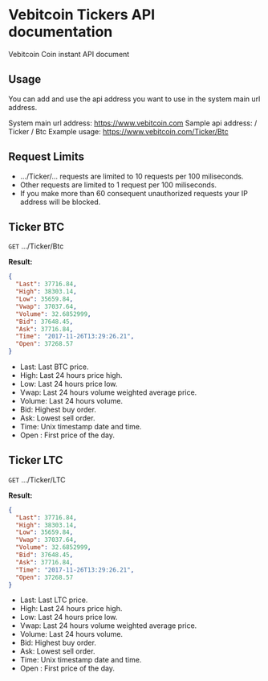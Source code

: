 # Vebitcoin Tickers API documentation

Vebitcoin Coin instant API document

## Usage

You can add and use the api address you want to use in the system main url address.

System main url address: https://www.vebitcoin.com
Sample api address: / Ticker / Btc
Example usage: https://www.vebitcoin.com/Ticker/Btc

## Request Limits

* .../Ticker/... requests are limited to 10 requests per 100 miliseconds.
* Other requests are limited to 1 request per 100 miliseconds.
* If you make more than 60 consequent unauthorized requests your IP address will be blocked.


## Ticker BTC

<code>GET</code> .../Ticker/Btc

**Result:**

```json
{
  "Last": 37716.84,
  "High": 38303.14,
  "Low": 35659.84,
  "Vwap": 37037.64,
  "Volume": 32.6852999,
  "Bid": 37648.45,
  "Ask": 37716.84,
  "Time": "2017-11-26T13:29:26.21",
  "Open": 37268.57
}
```
* Last: Last BTC price.
* High: Last 24 hours price high.
* Low: Last 24 hours price low.
* Vwap: Last 24 hours volume weighted average price.
* Volume: Last 24 hours volume.
* Bid: Highest buy order.
* Ask: Lowest sell order.
* Time: Unix timestamp date and time.
* Open : First price of the day.

## Ticker LTC

<code>GET</code> .../Ticker/LTC

**Result:**

```json
{
  "Last": 37716.84,
  "High": 38303.14,
  "Low": 35659.84,
  "Vwap": 37037.64,
  "Volume": 32.6852999,
  "Bid": 37648.45,
  "Ask": 37716.84,
  "Time": "2017-11-26T13:29:26.21",
  "Open": 37268.57
}
```
* Last: Last LTC price.
* High: Last 24 hours price high.
* Low: Last 24 hours price low.
* Vwap: Last 24 hours volume weighted average price.
* Volume: Last 24 hours volume.
* Bid: Highest buy order.
* Ask: Lowest sell order.
* Time: Unix timestamp date and time.
* Open : First price of the day.
